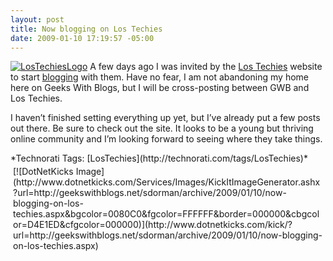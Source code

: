 ```yaml
---
layout: post
title: Now blogging on Los Techies
date: 2009-01-10 17:19:57 -05:00
---
```


[![LosTechiesLogo](http://gwb.blob.core.windows.net/sdorman/WindowsLiveWriter/4a17b438d819_D986/LosTechiesLogo_thumb.png "LosTechiesLogo")](http://gwb.blob.core.windows.net/sdorman/WindowsLiveWriter/4a17b438d819_D986/LosTechiesLogo_2.png) A few days ago I was invited by the [Los Techies](http://www.lostechies.com/) website to start [blogging](http://www.lostechies.com/blogs/sdorman/default.aspx) with them. Have no fear, I am not abandoning my home here on Geeks With Blogs, but I will be cross-posting between GWB and Los Techies.

I haven’t finished setting everything up yet, but I’ve already put a few posts out there. Be sure to check out the site. It looks to be a young but thriving online community and I’m looking forward to seeing where they take things.
  <div style="padding-bottom: 0px; margin: 0px; padding-left: 0px; padding-right: 0px; display: inline; float: none; padding-top: 0px" id="scid:0767317B-992E-4b12-91E0-4F059A8CECA8:cf87fd19-82cf-4028-b40f-fa3c57929919" class="wlWriterSmartContent">*Technorati Tags: [LosTechies](http://technorati.com/tags/LosTechies)*</div><div class="wlWriterHeaderFooter" style="text-align:left; margin:0px; padding:4px 4px 4px 4px;">[![DotNetKicks Image](http://www.dotnetkicks.com/Services/Images/KickItImageGenerator.ashx?url=http://geekswithblogs.net/sdorman/archive/2009/01/10/now-blogging-on-los-techies.aspx&bgcolor=0080C0&fgcolor=FFFFFF&border=000000&cbgcolor=D4E1ED&cfgcolor=000000)](http://www.dotnetkicks.com/kick/?url=http://geekswithblogs.net/sdorman/archive/2009/01/10/now-blogging-on-los-techies.aspx)</div>
